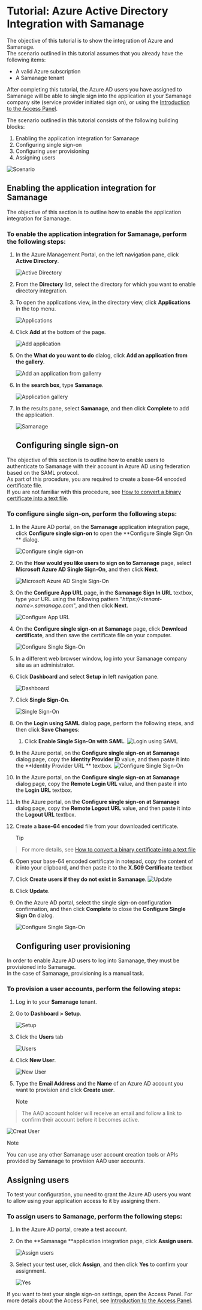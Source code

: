 <properties 
    pageTitle="Tutorial: Azure Active Directory Integration with Samanage | Microsoft Azure" 
    description="Learn how to use Samanage with Azure Active Directory to enable single sign-on, automated provisioning, and more!" 
    services="active-directory" 
    authors="markusvi"  
    documentationCenter="na" 
    manager="stevenpo"/>

<tags 
    ms.service="active-directory" 
    ms.devlang="na" 
    ms.topic="article" 
    ms.tgt_pltfrm="na" 
    ms.workload="identity" 
    ms.date="01/12/2016" 
    ms.author="markvi" />

# Tutorial: Azure Active Directory Integration with Samanage
The objective of this tutorial is to show the integration of Azure and Samanage.  
The scenario outlined in this tutorial assumes that you already have the following items:

* A valid Azure subscription
* A Samanage tenant

After completing this tutorial, the Azure AD users you have assigned to Samanage will be able to single sign into the application at your Samanage company site (service provider initiated sign on), or using the [Introduction to the Access Panel](active-directory-saas-access-panel-introduction.md).

The scenario outlined in this tutorial consists of the following building blocks:

1. Enabling the application integration for Samanage
2. Configuring single sign-on
3. Configuring user provisioning
4. Assigning users

![Scenario](./media/active-directory-saas-samanage-tutorial/IC771705.png "Scenario")

## Enabling the application integration for Samanage
The objective of this section is to outline how to enable the application integration for Samanage.

### To enable the application integration for Samanage, perform the following steps:
1. In the Azure Management Portal, on the left navigation pane, click **Active Directory**.

   ![Active Directory](./media/active-directory-saas-samanage-tutorial/IC700993.png "Active Directory")

2. From the **Directory** list, select the directory for which you want to enable directory integration.

3. To open the applications view, in the directory view, click **Applications** in the top menu.

   ![Applications](./media/active-directory-saas-samanage-tutorial/IC700994.png "Applications")

4. Click **Add** at the bottom of the page.

   ![Add application](./media/active-directory-saas-samanage-tutorial/IC749321.png "Add application")

5. On the **What do you want to do** dialog, click **Add an application from the gallery**.

   ![Add an application from gallerry](./media/active-directory-saas-samanage-tutorial/IC749322.png "Add an application from gallerry")

6. In the **search box**, type **Samanage**.

   ![Application gallery](./media/active-directory-saas-samanage-tutorial/IC771707.png "Application gallery")

7. In the results pane, select **Samanage**, and then click **Complete** to add the application.

   ![Samanage](./media/active-directory-saas-samanage-tutorial/IC771708.png "Samanage")

   ## Configuring single sign-on

The objective of this section is to outline how to enable users to authenticate to Samanage with their account in Azure AD using federation based on the SAML protocol.  
As part of this procedure, you are required to create a base-64 encoded certificate file.  
If you are not familiar with this procedure, see [How to convert a binary certificate into a text file](http://youtu.be/PlgrzUZ-Y1o).

### To configure single sign-on, perform the following steps:
1. In the Azure AD portal, on the **Samanage** application integration page, click **Configure single sign-on** to open the **Configure Single Sign On ** dialog.

   ![Configure single sign-on](./media/active-directory-saas-samanage-tutorial/IC771709.png "Configure single sign-on")

2. On the **How would you like users to sign on to Samanage** page, select **Microsoft Azure AD Single Sign-On**, and then click **Next**.

   ![Microsoft Azure AD Single Sign-On](./media/active-directory-saas-samanage-tutorial/IC771710.png "Microsoft Azure AD Single Sign-On")

3. On the **Configure App URL** page, in the **Samanage Sign In URL** textbox, type your URL using the following pattern "*https://\<tenant-name\>.samanage.com*", and then click **Next**.

   ![Configure App URL](./media/active-directory-saas-samanage-tutorial/IC771711.png "Configure App URL")

4. On the **Configure single sign-on at Samanage** page, click **Download certificate**, and then save the certificate file on your computer.

   ![Configure Single Sign-On](./media/active-directory-saas-samanage-tutorial/IC777613.png "Configure Single Sign-On")

5. In a different web browser window, log into your Samanage company site as an administrator.

6. Click **Dashboard** and select **Setup** in left navigation pane.

   ![Dashboard](./media/active-directory-saas-samanage-tutorial/IC771712.png "Dashboard")

7. Click **Single Sign-On**.

   ![Single Sign-On](./media/active-directory-saas-samanage-tutorial/IC771713.png "Single Sign-On")

8. On the **Login using SAML** dialog page, perform the following steps, and then click **Save Changes**:

   1. Click **Enable Single Sign-On with SAML**.
![Login using SAML](./media/active-directory-saas-samanage-tutorial/IC771719.png "Login using SAML")
2. In the Azure portal, on the **Configure single sign-on at Samanage** dialog page, copy the **Identity Provider ID** value, and then paste it into the **Identity Provider URL ** textbox.
![Configure Single Sign-On](./media/active-directory-saas-samanage-tutorial/IC771720.png "Configure Single Sign-On")
3. In the Azure portal, on the **Configure single sign-on at Samanage** dialog page, copy the **Remote Login URL** value, and then paste it into the **Login URL** textbox.
4. In the Azure portal, on the **Configure single sign-on at Samanage** dialog page, copy the **Remote Logout URL** value, and then paste it into the **Logout URL** textbox.
5. Create a **base-64 encoded** file from your downloaded certificate.  

   > [!TIP]
> For more details, see [How to convert a binary certificate into a text file](http://youtu.be/PlgrzUZ-Y1o)
> 
6. Open your base-64 encoded certificate in notepad, copy the content of it into your clipboard, and then paste it to the **X.509 Certificate** textbox

7. Click **Create users if they do not exist in Samanage**.
![Update](./media/active-directory-saas-samanage-tutorial/IC771722.png "Update")
8. Click **Update**.

9. On the Azure AD portal, select the single sign-on configuration confirmation, and then click **Complete** to close the **Configure Single Sign On** dialog.

   ![Configure Single Sign-On](./media/active-directory-saas-samanage-tutorial/IC771723.png "Configure Single Sign-On")

   ## Configuring user provisioning

In order to enable Azure AD users to log into Samanage, they must be provisioned into Samanage.  
In the case of Samanage, provisioning is a manual task.

### To provision a user accounts, perform the following steps:
1. Log in to your **Samanage** tenant.

2. Go to **Dashboard \> Setup**.

   ![Setup](./media/active-directory-saas-samanage-tutorial/IC771724.png "Setup")

3. Click the **Users** tab

   ![Users](./media/active-directory-saas-samanage-tutorial/IC771725.png "Users")

4. Click **New User**.

   ![New User](./media/active-directory-saas-samanage-tutorial/IC771726.png "New User")

5. Type the **Email Address** and the **Name** of an Azure AD account you want to provision and click **Create user**.

   > [!NOTE]
> The AAD account holder will receive an email and follow a link to confirm their account before it becomes active.
> 
> 
   ![Creat User](./media/active-directory-saas-samanage-tutorial/IC771727.png "Creat User")


> [!NOTE]
> You can use any other Samanage user account creation tools or APIs provided by Samanage to provision AAD user accounts.
> 
> 
## Assigning users
To test your configuration, you need to grant the Azure AD users you want to allow using your application access to it by assigning them.

### To assign users to Samanage, perform the following steps:
1. In the Azure AD portal, create a test account.

2. On the **Samanage **application integration page, click **Assign users**.

   ![Assign users](./media/active-directory-saas-samanage-tutorial/IC771728.png "Assign users")

3. Select your test user, click **Assign**, and then click **Yes** to confirm your assignment.

   ![Yes](./media/active-directory-saas-samanage-tutorial/IC767830.png "Yes")


If you want to test your single sign-on settings, open the Access Panel. For more details about the Access Panel, see [Introduction to the Access Panel](active-directory-saas-access-panel-introduction.md).

